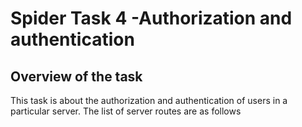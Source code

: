 # Spider Task 4 -Authorization and authentication
Overview of the task
---------------------------------
This task is about the authorization and authentication of users in a particular server.
The list of server routes are as follows
